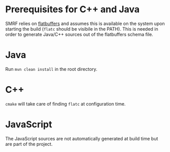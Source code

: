 # Prerequisites for C++ and Java
SMRF relies on [flatbuffers](https://github.com/google/flatbuffers) and assumes this is available on the system upon starting
the build (`flatc` should be visibile in the PATH).
This is needed in order to generate Java/C++ sources out of the flatbuffers schema file.

# Java
Run `mvn clean install` in the root directory.

# C++
`cmake` will take care of finding `flatc` at configuration time.

# JavaScript
The JavaScript sources are not automatically generated at build time but are part
of the project.

